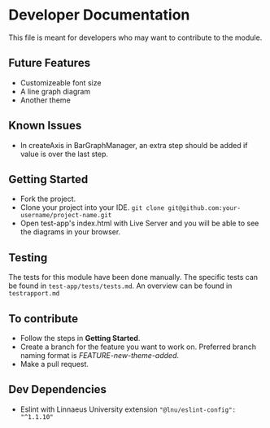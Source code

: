 # Developer Documentation

This file is meant for developers who may want to contribute to the module.


## Future Features

- Customizeable font size
- A line graph diagram
- Another theme


## Known Issues

- In createAxis in BarGraphManager, an extra step should be added if value is over the last step.


## Getting Started

- Fork the project.
- Clone your project into your IDE.
`git clone git@github.com:your-username/project-name.git`
- Open test-app's index.html with Live Server and you will be able to see the diagrams in your browser.


## Testing

The tests for this module have been done manually. The specific tests can be found in `test-app/tests/tests.md`. An overview can be found in `testrapport.md`


## To contribute

- Follow the steps in **Getting Started**.
- Create a branch for the feature you want to work on. Preferred branch naming format is *FEATURE-new-theme-added*.
- Make a pull request.


## Dev Dependencies

- Eslint with Linnaeus University extension
`"@lnu/eslint-config": "^1.1.10"`